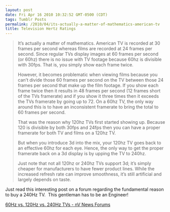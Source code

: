 ```yaml
---
layout: post
date: Fri Apr 16 2010 10:32:52 GMT-0500 (CDT)
tags: Tumblr Posts
permalink: /2010/04/its-actually-a-matter-of-mathematics-american-tv
title: Television Hertz Ratings
---
```


> It’s actually a matter of mathematics. American TV is recorded at 30 frames per second whereas films are recorded at 24 frames per second. Since regular TVs display images at 60 frames per second (or 60hz) there is no issue with TV footage because 60hz is divisible with 30fps. That is, you simply show each frame twice.
> 
> However, it becomes problematic when viewing films because you can’t divide those 60 frames per second on the TV between those 24 frames per second that make up the film footage. If you show each frame twice then it results in 48 frames per second (12 frames short of the TVs framerate) and if you show it three times then it exceeds the TVs framerate by going up to 72\. On a 60hz TV, the only way around this is to have an inconsistent framerate to bring the total to 60 frames per second.
> 
> That was the reason why 120hz TVs first started showing up. Because 120 is divisible by both 30fps and 24fps then you can have a proper framerate for both TV and films on a 120hz TV.
> 
> But when you introduce 3d into the mix, your 120hz TV goes back to an effective 60hz for each eye. Hence, the only way to get the proper framerate back on a 3d display is by upping the TV to 240hz.
> 
> Just note that not all 120hz or 240hz TVs support 3d; it’s simply cheaper for manufacturers to have fewer product lines. While the increased refresh rate can improve smoothness, it’s still artificial and largely depends on taste.

Just read this interesting post on a forum regarding the fundamental reason to buy a 240Hz TV.  This gentleman has to be an Engineer!

[60Hz vs. 120Hz vs. 240Hz TVs - nV News Forums](http://www.nvnews.net/vbulletin/showthread.php?t=148603)

